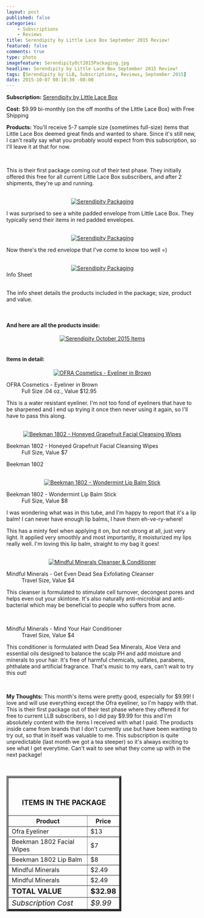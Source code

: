 ```yaml
---
layout: post
published: false
categories: 
    - Subscriptions
    - Reviews
title: Serendipity by Little Lace Box September 2015 Review!
featured: false
comments: true
type: photo
imagefeature: SerendipityOct2015Packaging.jpg
headline: Serendipity by Little Lace Box September 2015 Review!
tags: [Serendipity by LLB, Subscriptions, Reviews, September 2015]
date: 2015-10-07 08:10:39 -08:00
---
```


<p></p>

<p><b>Subscription:</b> <a href="http://littlelacebox.com?rfsn=93842.4b16b">Serendipity by Little Lace Box</a></p>
<p><b>Cost:</b> $9.99 bi-monthly (on the off months of the Little Lace Box) with Free Shipping</p>
<p><b>Products:</b> You'll receive 5-7 sample size (sometimes full-size) items that Little Lace Box deemed great finds and wanted to share. Since it's still new, I can't really say what you probably would expect from this subscription, so I'll leave it at that for now.</p>
<br>

<p>This is their first package coming out of their test phase. They initially offered this free for all current Little Lace Box subscribers, and after 2 shipments, they're up and running.</p>

<br>

<center><a href="http://littlelacebox.com?rfsn=93842.4b16b" target="_blank">
<img src="/images/SerendipitySep2015Package.jpg" border="0" style="border:none;max-width:100%;" alt="Serendipity Packaging" />
</a></center>
<p>I was surprised to see a white padded envelope from Little Lace Box. They typically send their items in red padded envelopes.</p>
<br>

<center><a href="http://littlelacebox.com?rfsn=93842.4b16b" target="_blank">
<img src="/images/SerendipitySep2015Package2.jpg" border="0" style="border:none;max-width:100%;" alt="Serendipity Packaging" />
</a></center>

<p>Now there's the red envelope that I've come to know too well =)</p>

<br>

<center><a href="http://littlelacebox.com?rfsn=93842.4b16b" target="_blank">
<img src="/images/SerendipitySep2015Info.jpg" border="0" style="border:none;max-width:100%;" alt="Serendipity Packaging" />
</a></center>
<figcaption>Info Sheet</figcaption>
<br>

<p>The info sheet details the products included in the package; size, product and value.</p>
<br>

<H4>And here are all the products inside:</H4>
<center><a href="http://littlelacebox.com?rfsn=93842.4b16b" target="_blank">
<img src="/images/SerendipitySep2015Items.jpg" border="0" style="border:none;max-width:100%;" alt="Serendipity October 2015 Items" />
</a></center>

<br>

<H4>Items in detail:</H4>

<center><a href="http://littlelacebox.com?rfsn=93842.4b16b" target="_blank">
<img src="/images/SerendipitySep2015OfraEyeliner.jpg" border="0" style="border:none;max-width:100%;" alt="OFRA Cosmetics - Eyeliner in Brown" />
</a></center>
<DL>
<DT>OFRA Cosmetics - Eyeliner in Brown</DT>
<DD>Full Size .04 oz., Value $12.95</DD>
</DL>

<p>This is a water resistant eyeliner. I'm not too fond of eyeliners that have to be sharpened and I end up trying it once then never using it again, so I'll have to pass this along.</p>

<br>

<center><a href="http://littlelacebox.com?rfsn=93842.4b16b" target="_blank">
<img src="/images/SerendipitySep2015Beekman1802FacialWipes.jpg" border="0" style="border:none;max-width:100%;" alt="Beekman 1802 - Honeyed Grapefruit Facial Cleansing Wipes" />
</a></center>
<DL>
<DT>Beekman 1802 - Honeyed Grapefruit Facial Cleansing Wipes</DT>
<DD>Full Size, Value $7</DD>
</DL>
<p>Beekman 1802</p>

<br>

<center><a href="http://littlelacebox.com?rfsn=93842.4b16b" target="_blank">
<img src="/images/SerendipitySep2015Beekman1802LipBalm.jpg" border="0" style="border:none;max-width:100%;" alt="Beekman 1802 - Wondermint Lip Balm Stick" />
</a></center>

<DL>
<DT>Beekman 1802 - Wondermint Lip Balm Stick</DT>
<DD>Full Size, Value $8</DD>
</DL>
<p>I was wondering what was in this tube, and I'm happy to report that it's a lip balm! I can never have enough lip balms, I have them eh-ve-ry-where!</p>

<p>This has a minty feel when applying it on, but not strong at all, just very light. It applied very smoothly and most importantly, it moisturized my lips really well. I'm loving this lip balm, straight to my bag it goes!</p>
<br>

<center><a href="http://littlelacebox.com?rfsn=93842.4b16b" target="_blank">
<img src="/images/SerendipitySep2015MindfulMinerals.jpg" border="0" style="border:none;max-width:100%;" alt="Mindful Minerals Cleanser & Conditioner" />
</a></center>

<DL>
<DT>Mindful Minerals - Get Even Dead Sea Exfoliating Cleanser</DT>
<DD>Travel Size, Value $4</DD>
</DL>
<p>This cleanser is formulated to stimulate cell turnover, decongest pores and helps even out your skintone. It's also naturally anti-microbial and anti-bacterial which may be beneficial to people who suffers from acne.</p>

<br>

<DL>
<DT>Mindful Minerals - Mind Your Hair Conditioner</DT>
<DD>Travel Size, Value $4</DD>
</DL>

<p>This conditioner is formulated with Dead Sea Minerals, Aloe Vera and essential oils designed to balance the scalp PH and add moisture and minerals to your hair. It's free of harmful chemicals, sulfates, parabens, phthalate and artificial fragrance. That's music to my ears, can't wait to try this out!</p>

<br>

<p><b>My Thoughts:</b> This month's items were pretty good, especially for $9.99! I love and will use everything except the Ofra eyeliner, so I'm happy with that. This is their first package out of their test phase where they offered it for free to current LLB subscribers, so I did pay $9.99 for this and I'm absolutely content with the items I received with what I paid. The products inside came from brands that I don't currently use but have been wanting to try out, so that in itself was valuable to me. This subscription is quite unpredictable (last month we got a tea steeper) so it's always exciting to see what I get everytime. Can't wait to see what they come up with in the next package!</p>

<br>

<TABLE  BORDER="5" style="width:60%">
   <TR>
      <TH COLSPAN="2">
         <H3><BR><center>ITEMS IN THE PACKAGE</center></H3>
      </TH>
   </TR>
      <TH>Product</TH>
      <TH>Price</TH>
  <TR>
      <TD>Ofra Eyeliner</TD>
      <TD>$13</TD>
   </TR>
   <TR>
      <TD>Beekman 1802 Facial Wipes</TD>
      <TD>$7</TD>
   </TR>
    <TR>
      <TD>Beekman 1802 Lip Balm</TD>
      <TD>$8</TD>
   </TR>
    <TR>
      <TD>Mindful Minerals</TD>
      <TD>$2.49</TD>
   </TR>
    <TR>
      <TD>Mindful Minerals</TD>
      <TD>$2.49</TD>
   </TR>
   <TR>
      <TD><b><big>TOTAL VALUE</big></b></TD>
      <TD><b><big>$32.98</big></b></TD>
   </TR>
   <TR>
      <TD><i><big>Subscription Cost</big></i></TD>
      <TD><i><big>$9.99</big></i></TD>
   </TR>
</TABLE>
